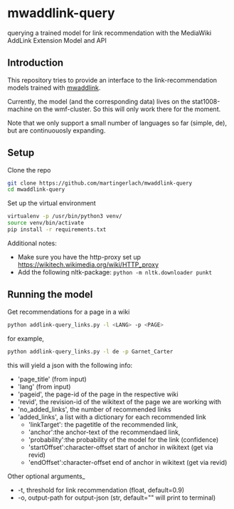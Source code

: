 # mwaddlink-query
querying a trained model for link recommendation with the MediaWiki AddLink Extension Model and API

## Introduction
This repository tries to provide an interface to the link-recommendation models trained with [mwaddlink](https://github.com/dedcode/mwaddlink).

Currently, the model (and the corresponding data) lives on the stat1008-machine on the wmf-cluster. So this will only work there for the moment.

Note that we only support a small number of languages so far (simple, de), but are continuouosly expanding. 

## Setup

Clone the repo
```bash
git clone https://github.com/martingerlach/mwaddlink-query
cd mwaddlink-query
```

Set up the virtual environment
```bash
virtualenv -p /usr/bin/python3 venv/
source venv/bin/activate
pip install -r requirements.txt
```

Additional notes:
- Make sure you have the http-proxy set up https://wikitech.wikimedia.org/wiki/HTTP_proxy
- Add the following nltk-package: ```python -m nltk.downloader punkt```

## Running the model

Get recommendations for a page in a wiki

```bash
python addlink-query_links.py -l <LANG> -p <PAGE>
```

for example,
```bash
python addlink-query_links.py -l de -p Garnet_Carter
```
this will yield a json with the following info:
- 'page_title' (from input)
- 'lang' (from input)
- 'pageid', the page-id of the page in the respective wiki
- 'revid', the revision-id of the wikitext of the page we are working with
- 'no_added_links', the number of recommended links
- 'added_links', a list with a dictionary for each recommended link
    - 'linkTarget': the pagetitle of the recommended link,
    - 'anchor':the anchor-text of the recommendaed link,
    - 'probability':the probability of the model for the link (confidence)
    - 'startOffset':character-offset start of anchor in wikitext (get via revid)
    - 'endOffset':character-offset end of anchor in wikitext (get via revid)

Other optional arguments_
- -t, threshold for link recommendation (float, default=0.9)
- -o, output-path for output-json (str, default="" will print to terminal)